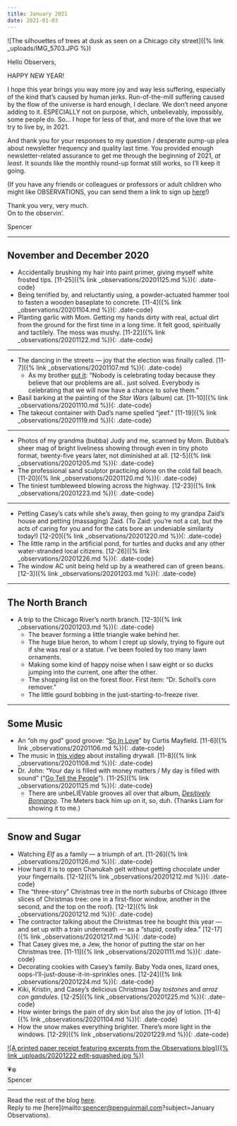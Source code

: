 ```yaml
---
title: January 2021
date: 2021-01-03
---
```


![The silhouettes of trees at dusk as seen on a Chicago city street]({% link _uploads/IMG_5703.JPG %})

Hello Observers,

HAPPY NEW YEAR!

I hope this year brings you way more joy and way less suffering, especially of the kind that’s caused by human jerks. Run-of-the-mill suffering caused by the flow of the universe is hard enough, I declare. We don’t need anyone adding to it. ESPECIALLY not on purpose, which, unbelievably, impossibly, some people do. So… I hope for less of that, and more of the love that we try to live by, in 2021.

And thank you for your responses to my question / desperate pump-up plea about newsletter frequency and quality last time. You provided enough newsletter-related assurance to get me through the beginning of 2021, *at least*. It sounds like the monthly round-up format still works, so I’ll keep it going.

(If you have any friends or colleagues or professors or adult children who might like OBSERVATIONS, you can send them a link to sign up [here](https://spencertweedy.com/observations/subscribe)!)

Thank you very, very much.  
On to the observin’.

Spencer

***

## November and December 2020

* Accidentally brushing my hair into paint primer, giving myself white frosted tips. [11-25]({% link _observations/20201125.md %}){: .date-code}
* Being terrified by, and reluctantly using, a powder-actuated hammer tool to fasten a wooden baseplate to concrete. [11-4]({% link _observations/20201104.md %}){: .date-code}
* Planting garlic with Mom. Getting my hands dirty with real, actual dirt from the ground for the first time in a long time. It felt good, spiritually and tactilely. The moss was mushy. [11-22]({% link _observations/20201122.md %}){: .date-code}

***

* The dancing in the streets — joy that the election was finally called. [11-7]({% link _observations/20201107.md %}){: .date-code}
	* As my brother [put it](https://twitter.com/Sammytweedy/status/1325278670739689474): “Nobody is celebrating today because they believe that our problems are all.. just solved. Everybody is celebrating that we will now have a chance to solve them.”
* Basil barking at the painting of the *Star Wars* (album) cat. [11-10]({% link _observations/20201110.md %}){: .date-code}
* The takeout container with Dad’s name spelled “jeef.” [11-19]({% link _observations/20201119.md %}){: .date-code}

***

* Photos of my grandma (bubba) Judy and me, scanned by Mom. Bubba’s sheer mag of bright liveliness showing through even in tiny photo format, twenty-five years later, not diminished at all. [12-5]({% link _observations/20201205.md %}){: .date-code}
* The professional sand sculptor practicing alone on the cold fall beach. [11-20]({% link _observations/20201120.md %}){: .date-code}
* The tiniest tumbleweed blowing across the highway. [12-23]({% link _observations/20201223.md %}){: .date-code}

***

* Petting Casey’s cats while she’s away, then going to my grandpa Zaid’s house and petting (massaging) Zaid. (To Zaid: you’re not a cat, but the acts of caring for you and for the cats bore an undeniable similarity today!) [12-20]({% link _observations/20201220.md %}){: .date-code}
* The little ramp in the artificial pond, for turtles and ducks and any other water-stranded local citizens. [12-26]({% link _observations/20201226.md %}){: .date-code}
* The window AC unit being held up by a weathered can of green beans. [12-3]({% link _observations/20201203.md %}){: .date-code}

***

## The North Branch
* A trip to the Chicago River’s north branch. [12-3]({% link _observations/20201203.md %}){: .date-code}
	* The beaver forming a little triangle wake behind her.
	* The huge blue heron, to whom I crept up slowly, trying to figure out if she was real or a statue. I’ve been fooled by too many lawn ornaments.
	* Making some kind of happy noise when I saw eight or so ducks jumping into the current, one after the other.
	* The shopping list on the forest floor. First item: “Dr. Scholl’s corn remover.”
	* The little gourd bobbing in the just-starting-to-freeze river.

***

## Some Music
* An “oh my god” good groove: “[So In Love](https://www.youtube.com/watch?v=mx8_dhQpzzg)” by Curtis Mayfield. [11-6]({% link _observations/20201106.md %}){: .date-code}
* The music in [this video](https://www.youtube.com/watch?v=OJUuLmFdpuo) about installing drywall. [11-8]({% link _observations/20201108.md %}){: .date-code}
* Dr. John: “Your day is filled with money matters / My day is filled with sound” (“[Go Tell the People](https://youtu.be/I_PT7ecC9dM)”). [11-25]({% link _observations/20201125.md %}){: .date-code}
	* There are unbeLIEVable grooves all over that album, [*Desitively Bonnaroo*](https://www.youtube.com/playlist?list=OLAK5uy_kbJAX8vT8P44EowTu6PUi54P6s4oUKFo8). The Meters back him up on it, so, duh. (Thanks Liam for showing it to me.)

***

## Snow and Sugar

* Watching *Elf* as a family — a triumph of art. [11-26]({% link _observations/20201126.md %}){: .date-code}
* How hard it is to open Chanukah gelt without getting chocolate under your fingernails. [12-12]({% link _observations/20201212.md %}){: .date-code}
* The “three-story” Christmas tree in the north suburbs of Chicago (three slices of Christmas tree: one in a first-floor window, another in the second, and the top on the roof). [12-12]({% link _observations/20201212.md %}){: .date-code}
* The contractor talking about the Christmas tree he bought this year — and set up with a train underneath — as a “stupid, costly idea.” [12-17]({% link _observations/20201217.md %}){: .date-code}
* That Casey gives me, a Jew, the honor of putting the star on her Christmas tree. [11-11]({% link _observations/20201111.md %}){: .date-code}
* Decorating cookies with Casey’s family. Baby Yoda ones, lizard ones, oops-I’ll-just-douse-it-in-sprinkles ones. [12-24]({% link _observations/20201224.md %}){: .date-code}
* Kiki, Kristin, and Casey’s delicious Christmas Day *tostones* and *arroz con gandules*. [12-25]({% link _observations/20201225.md %}){: .date-code}
* How winter brings the pain of dry skin but also the joy of lotion. [11-4]({% link _observations/20201104.md %}){: .date-code}
* How the snow makes everything brighter. There’s more light in the windows. [12-29]({% link _observations/20201229.md %}){: .date-code}

[![A printed paper receipt featuring excerpts from the Observations blog]({% link _uploads/20201222 edit-squashed.jpg %})](https://www.instagram.com/p/CJRU4banLSE/)

💗❄️  
Spencer

***

Read the rest of the blog [here](https://spencertweedy.com/observations).  
Reply to me [here](mailto:spencer@penguinmail.com?subject=January Observations).
